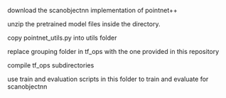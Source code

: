 download the scanobjectnn implementation of pointnet++<br>

unzip the pretrained model files inside the directory.<br>

copy pointnet_utils.py into utils folder<br>

replace grouping folder in tf_ops with the one provided in this repository<br>

compile tf_ops subdirectories<br>

use train and evaluation scripts in this folder to train and evaluate for scanobjectnn<br>
